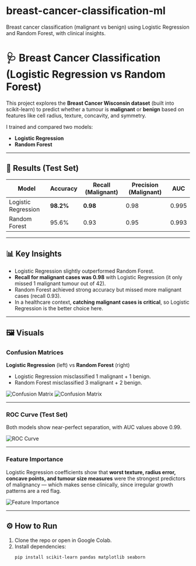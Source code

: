 # breast-cancer-classification-ml
Breast cancer classification (malignant vs benign) using Logistic Regression and Random Forest, with clinical insights.
# 🩺 Breast Cancer Classification (Logistic Regression vs Random Forest)

This project explores the **Breast Cancer Wisconsin dataset** (built into scikit-learn) to predict whether a tumour is **malignant** or **benign** based on features like cell radius, texture, concavity, and symmetry.

I trained and compared two models:
- **Logistic Regression**
- **Random Forest**

---

## 🔑 Results (Test Set)

| Model               | Accuracy | Recall (Malignant) | Precision (Malignant) | AUC   |
|---------------------|----------|---------------------|------------------------|-------|
| Logistic Regression | **98.2%** | **0.98**            | 0.98                   | 0.995 |
| Random Forest       | 95.6%    | 0.93                 | 0.95                   | 0.993 |

---

## 📊 Key Insights
- Logistic Regression slightly outperformed Random Forest.  
- **Recall for malignant cases was 0.98** with Logistic Regression (it only missed 1 malignant tumour out of 42).  
- Random Forest achieved strong accuracy but missed more malignant cases (recall 0.93).  
- In a healthcare context, **catching malignant cases is critical**, so Logistic Regression is the better choice here.  

---

## 🖼️ Visuals

### Confusion Matrices
**Logistic Regression** (left) vs **Random Forest** (right)  
- Logistic Regression misclassified 1 malignant + 1 benign.  
- Random Forest misclassified 3 malignant + 2 benign.  

![Confusion Matrix](confusion_matrix_logreg.png) ![Confusion Matrix](confusion_matrix_rf.png)

---

### ROC Curve (Test Set)
Both models show near-perfect separation, with AUC values above 0.99.

![ROC Curve](breast_cancer_roc.png)

---

### Feature Importance
Logistic Regression coefficients show that **worst texture, radius error, concave points, and tumour size measures** were the strongest predictors of malignancy — which makes sense clinically, since irregular growth patterns are a red flag.

![Feature Importance](logreg_feature_importance.png)

---

## ⚙️ How to Run

1. Clone the repo or open in Google Colab.  
2. Install dependencies:
   ```bash
   pip install scikit-learn pandas matplotlib seaborn

